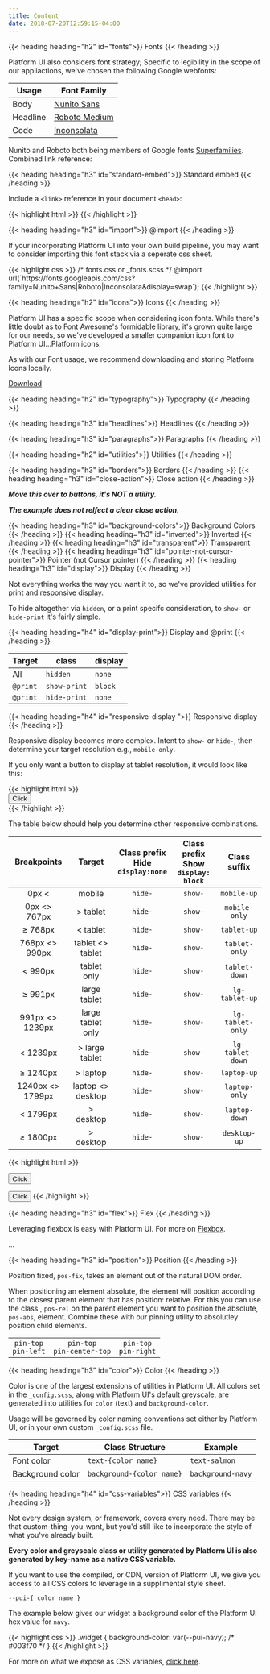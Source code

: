 ```yaml
---
title: Content
date: 2018-07-20T12:59:15-04:00
---
```

{{< heading heading="h2" id="fonts">}}
Fonts
{{< /heading >}}

Platform UI also considers font strategy; Specific to legibility in the scope of our appliactions, we've chosen the following Google webfonts:

| Usage | Font Family |
|----------|-------------------------------------------------------------|
| Body     | [Nunito Sans](https://fonts.google.com/specimen/Nunito+Sans)|
| Headline | [Roboto Medium](https://fonts.google.com/specimen/Roboto)|
| Code     | [Inconsolata](https://fonts.google.com/specimen/Inconsolata) |


Nunito and Roboto both being members of Google fonts [Superfamilies](https://fonts.google.com/featured/Superfamilies). Combined link reference:

{{< heading heading="h3" id="standard-embed">}}
Standard embed
{{< /heading >}}

Include a `<link>` reference in your document `<head>`:

<div class="mb-4">
{{< highlight html >}}
<link href="https://fonts.googleapis.com/css?family=Nunito+Sans|Roboto|Inconsolata&display=swap" rel="stylesheet">
{{< /highlight >}}
</div>

{{< heading heading="h3" id="import">}}
@import
{{< /heading >}}

If your incorporating Platform UI into your own build pipeline, you may want to consider importing this font stack via a seperate css sheet.

<div class="mb-4">
{{< highlight css >}}
/* fonts.css or _fonts.scss */
@import url(`https://fonts.googleapis.com/css?family=Nunito+Sans|Roboto|Inconsolata&display=swap`);
{{< /highlight >}}
</div>

{{< heading heading="h2" id="icons">}}
Icons
{{< /heading >}}

Platform UI has a specific scope when considering icon fonts. While there's little doubt as to Font Awesome's formidable library, it's grown quite large for our needs, so we've developed a smaller companion icon font to Platform UI...Platform icons.


As with our Font usage, we recommend downloading and storing Platform Icons locally.

[Download]()

{{< heading heading="h2" id="typography">}}
Typography
{{< /heading >}}

{{< heading heading="h3" id="headlines">}}
Headlines
{{< /heading >}}

{{< heading heading="h3" id="paragraphs">}}
Paragraphs
{{< /heading >}}

{{< heading heading="h2" id="utilities">}}
Utilities
{{< /heading >}}

{{< heading heading="h3" id="borders">}}
Borders
{{< /heading >}}
{{< heading heading="h3" id="close-action">}}
Close action
{{< /heading >}}

_**Move this over to buttons, it's NOT a utility.**_

_**The example does not relfect a clear close action.**_

{{< heading heading="h3" id="background-colors">}}
Background Colors
{{< /heading >}}
{{< heading heading="h3" id="inverted">}}
Inverted
{{< /heading >}}
{{< heading heading="h3" id="transparent">}}
Transparent
{{< /heading >}}
{{< heading heading="h3" id="pointer-not-cursor-pointer">}}
Pointer (not Cursor pointer)
{{< /heading >}}
{{< heading heading="h3" id="display">}}
Display
{{< /heading >}}

Not everything works the way you want it to, so we've provided utilities for print and responsive display.

To hide altogether via `hidden`, or a print specifc consideration, to `show-` or `hide-print` it's fairly simple.

{{< heading heading="h4" id="display-print">}}
Display and @print
{{< /heading >}}

| Target    | class        | display |
|-----------|--------------|---------|
| All       | `hidden`     | `none`  |
| `@print`  | `show-print` | `block` |
| `@print`  | `hide-print` | `none`  |

{{< heading heading="h4" id="responsive-display ">}}
Responsive display 
{{< /heading >}}

Responsive display becomes more complex. Intent to `show-` or `hide-`, then determine your target resolution e.g., `mobile-only`. 

If you only want a button to display at tablet resolution, it would look like this:

<div class="mb-4">
{{< highlight html >}}
<div class="block-container">
  <button class="button hide-tablet-only show-laptop-up">Click</button>
</div>
{{< /highlight >}}
</div>

The table below should help you determine other responsive combinations.

| Breakpoints            | Target                 | Class prefix<br>Hide<br>`display:none` | Class prefix<br>Show<br>`display: block`            | Class suffix     |
|:----------------------:|:----------------------:|:--------------------:|:---------------:|:----------------:| 
| 0px &lt;         	     | mobile                 | `hide-`              | `show-`         | `mobile-up`      |
| 0px &lt;&gt; 767px     | &gt; tablet            | `hide-`              | `show-`         | `mobile-only`    |
| &ge; 768px             | &lt; tablet            | `hide-`              | `show-`         | `tablet-up`      |
| 768px &lt;&gt; 990px   | tablet &lt;&gt; tablet | `hide-`              | `show-`         | `tablet-only`    |
| &lt; 990px             | tablet only            | `hide-`              | `show-`         | `tablet-down`    |
| &ge; 991px             | large tablet           | `hide-`              | `show-`         | `lg-tablet-up`   |
| 991px &lt;&gt; 1239px  | large tablet only      | `hide-`              | `show-`         | `lg-tablet-only` |
| &lt; 1239px            | &gt; large tablet      | `hide-`              | `show-`         | `lg-tablet-down` |
| &ge; 1240px            | &gt; laptop            | `hide-`              | `show-`         | `laptop-up`      |
| 1240px &lt;&gt; 1799px | laptop &lt;&gt; desktop| `hide-`              | `show-`         | `laptop-only`    |
| &lt; 1799px            | &gt; desktop           | `hide-`              | `show-`         | `laptop-down`    |
| &ge; 1800px            | &gt; desktop           | `hide-`              | `show-`         | `desktop-up`     |


<div class="mb-4">
{{< highlight html >}}
<!-- 
The button will be hidden at laptop resolution and greater, 
It will be displayed lg-laptop and lower
-->

<button class="hide-laptop-up">Click</button>

<!-- 
The button will be show only on mobile resolution.
-->

<button class="show-mobile-only">Click</button>
{{< /highlight >}}
</div>

{{< heading heading="h3" id="flex">}}
Flex
{{< /heading >}}

Leveraging flexbox is easy with Platform UI. For more on [Flexbox](https://css-tricks.com/snippets/css/a-guide-to-flexbox/).

...

{{< heading heading="h3" id="position">}}
Position
{{< /heading >}}

Position fixed, `pos-fix`, takes an element out of the natural DOM order.

When positioning an element absolute, the element will position according to the closest parent element that has position: relative. For this you can use the class , `pos-rel` on the parent element you want to position the absolute, `pos-abs`, element. Combine these with our pinning utility to absolutley position child elements.

||||
|:---:|:---:|:---:|
|`pin-top` <br>`pin-left` | `pin-top`<br>`pin-center-top` | `pin-top`<br>`pin-right` |




{{< heading heading="h3" id="color">}}
Color
{{< /heading >}}

Color is one of the largest extensions of utilities in Platform UI. All colors set in the `_config.scss`, along with Platform UI's default greyscale, are generated into utilities for `color` (text) and `background-color`. 

Usage will be governed by color naming conventions set either by Platform UI, or in your own custom `_config.scss` file.


| Target | Class Structure | Example |
|-------|-----------|---------|
| Font color | `text-{color name}` | `text-salmon`|
| Background color | `background-{color name}` | `background-navy`|


{{< heading heading="h4" id="css-variables">}}
CSS variables
{{< /heading >}}

Not every design system, or framework, covers every need. There may be that custom-thing-you-want, but you'd still like to incorporate the style of what you've already built.

**Every color and greyscale class or utility generated by Platform UI is also generated by key-name as a native CSS variable.**

If you want to use the compiled, or CDN, version of Platform UI, we give you access to all CSS colors to leverage in a supplimental style sheet.

`--pui-{ color name }`

The example below gives our widget a background color of the Platform UI hex value for `navy`. 

<div class="mb-4">
{{< highlight css >}}
.widget {
  background-color: var(--pui-navy); /* #003f70 */
}
{{< /highlight >}}
</div>

For more on what we expose as CSS variables, [click here]().